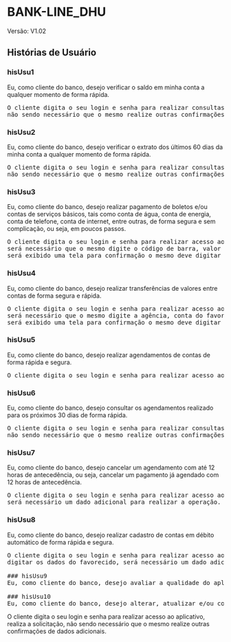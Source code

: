 # BANK-LINE_DHU 

Versão: V1.02

## Histórias de Usuário


### hisUsu1 
Eu, como cliente do banco, desejo verificar o saldo em minha conta a qualquer momento de forma rápida.
<pre>
O cliente digita o seu login e senha para realizar consultas no aplicativo, 
não sendo necessário que o mesmo realize outras confirmações adicionais.
</pre>

### hisUsu2
Eu, como cliente do banco, desejo verificar o extrato dos últimos 60 dias da minha conta a qualquer momento de forma rápida.
<pre>
O cliente digita o seu login e senha para realizar consultas no aplicativo, 
não sendo necessário que o mesmo realize outras confirmações adicionais.
</pre>

### hisUsu3 
Eu, como cliente do banco, desejo realizar pagamento de boletos e/ou contas de serviços básicos, tais como conta de água, conta de energia, conta de telefone, conta de internet, entre outras, de forma segura e sem complicação, ou seja, em poucos passos.
<pre>
O cliente digita o seu login e senha para realizar acesso ao aplicativo, 
será necessário que o mesmo digite o código de barra, valor e data de vencimento, 
será exibido uma tela para confirmação o mesmo deve digitar um dados pessoal para confirmação adicional
</pre>

### hisUsu4
Eu, como cliente do banco, desejo realizar transferências de valores entre contas de forma segura e rápida.
<pre>
O cliente digita o seu login e senha para realizar acesso ao aplicativo, 
será necessário que o mesmo digite a agência, conta do favorecido e o valor da transferência, 
será exibido uma tela para confirmação o mesmo deve digitar um dados pessoal para confirmação adicional.
</pre>

### hisUsu5
Eu, como cliente do banco, desejo realizar agendamentos de contas de forma rápida e segura.
<pre>
O cliente digita o seu login e senha para realizar acesso ao aplicativo, será necessário que o mesmo digite a agência, conta do favorecido, o valor da transferência e a data do agendamento, será exibido uma tela para confirmação o mesmo deve digitar um dados pessoal para confirmação adicional.
</pre>

### hisUsu6
Eu, como cliente do banco, desejo consultar os agendamentos realizado para os próximos 30 dias de forma rápida.
<pre>
O cliente digita o seu login e senha para realizar consultas no aplicativo, 
não sendo necessário que o mesmo realize outras confirmações adicionais.
</pre>

### hisUsu7
Eu, como cliente do banco, desejo cancelar um agendamento com até 12 horas de antecedência, ou seja, cancelar um pagamento já agendado com 12 horas de antecedência.
<pre>
O cliente digita o seu login e senha para realizar acesso ao aplicativo, 
será necessário um dado adicional para realizar a operação.
</pre>


### hisUsu8
Eu, como cliente do banco, desejo realizar cadastro de contas em débito automático de forma rápida e segura.
<pre>
O cliente digita o seu login e senha para realizar acesso ao aplicativo, 
digitar os dados do favorecido, será necessário um dado adicional para realizar a operação.

### hisUsu9
Eu, como cliente do banco, desejo avaliar a qualidade do aplicativo com envio de feedback, oportunidades de melhorias e/ou atendimento via e-mail para esclarecer dúvidas direto do aplicativo.

### hisUsu10
Eu, como cliente do banco, desejo alterar, atualizar e/ou corrigir erros nos meus dados pessoais.
</pre>
O cliente digita o seu login e senha para realizar acesso ao aplicativo, realiza a solicitação, 
não sendo necessário que o mesmo realize outras confirmações de dados adicionais.
<pre>

</pre>

<pre>

</pre>

<pre>

</pre>

<pre>

</pre>

<pre>

</pre>

<pre>

</pre>

<pre>

</pre>

<pre>

</pre>

<pre>

</pre>

<pre>

</pre>


